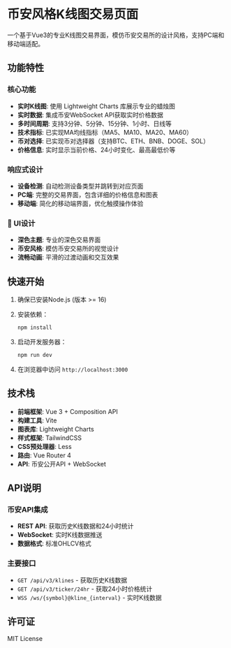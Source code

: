 # 币安风格K线图交易页面

一个基于Vue3的专业K线图交易界面，模仿币安交易所的设计风格，支持PC端和移动端适配。

## 功能特性

### 核心功能

- **实时K线图**: 使用 Lightweight Charts 库展示专业的蜡烛图
- **实时数据**: 集成币安WebSocket API获取实时价格数据
- **多时间周期**: 支持3分钟、5分钟、15分钟、1小时、日线等
- **技术指标**: 已实现MA均线指标（MA5、MA10、MA20、MA60）
- **币对选择**: 已实现币对选择器（支持BTC、ETH、BNB、DOGE、SOL）
- **价格信息**: 实时显示当前价格、24小时变化、最高最低价等

### 响应式设计

- **设备检测**: 自动检测设备类型并跳转到对应页面
- **PC端**: 完整的交易界面，包含详细的价格信息和图表
- **移动端**: 简化的移动端界面，优化触摸操作体验

### 🎨 UI设计

- **深色主题**: 专业的深色交易界面
- **币安风格**: 模仿币安交易所的视觉设计
- **流畅动画**: 平滑的过渡动画和交互效果

## 快速开始

1. 确保已安装Node.js (版本 >= 16)
2. 安装依赖：

   ```bash
   npm install
   ```

3. 启动开发服务器：

   ```bash
   npm run dev
   ```

4. 在浏览器中访问 `http://localhost:3000`

## 技术栈

- **前端框架**: Vue 3 + Composition API
- **构建工具**: Vite
- **图表库**: Lightweight Charts
- **样式框架**: TailwindCSS
- **CSS预处理器**: Less
- **路由**: Vue Router 4
- **API**: 币安公开API + WebSocket

## API说明

### 币安API集成

- **REST API**: 获取历史K线数据和24小时统计
- **WebSocket**: 实时K线数据推送
- **数据格式**: 标准OHLCV格式

### 主要接口

- `GET /api/v3/klines` - 获取历史K线数据
- `GET /api/v3/ticker/24hr` - 获取24小时价格统计
- `WSS /ws/{symbol}@kline_{interval}` - 实时K线数据

## 许可证

MIT License
